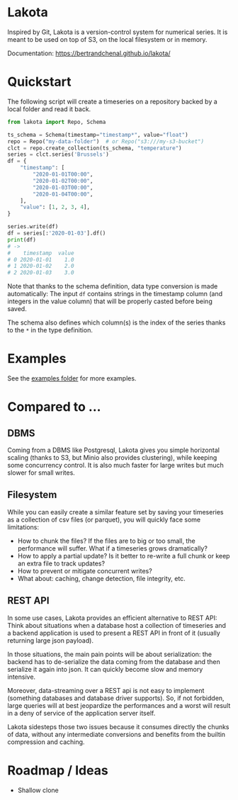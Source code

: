 

# Lakota

Inspired by Git, Lakota is a version-control system for numerical
series. It is meant to be used on top of S3, on the local filesystem
or in memory.

Documentation: https://bertrandchenal.github.io/lakota/

# Quickstart

The following script will create a timeseries on a repository backed
by a local folder and read it back.

``` python
from lakota import Repo, Schema

ts_schema = Schema(timestamp="timestamp*", value="float")
repo = Repo("my-data-folder")  # or Repo("s3:///my-s3-bucket")
clct = repo.create_collection(ts_schema, "temperature")
series = clct.series('Brussels')
df = {
    "timestamp": [
        "2020-01-01T00:00",
        "2020-01-02T00:00",
        "2020-01-03T00:00",
        "2020-01-04T00:00",
    ],
    "value": [1, 2, 3, 4],
}

series.write(df)
df = series[:'2020-01-03'].df()
print(df)
# ->
#    timestamp  value
# 0 2020-01-01    1.0
# 1 2020-01-02    2.0
# 2 2020-01-03    3.0
```

Note that thanks to the schema definition, data type conversion is
made automatically: The input `df` contains strings in the timestamp
column (and integers in the value column) that will be properly casted
before being saved.

The schema also defines which column(s) is the index of the series
thanks to the `*` in the type definition.


# Examples

See the [examples folder](https://github.com/bertrandchenal/lakota/tree/master/examples/)
for more examples.


# Compared to ...

## DBMS

Coming from a DBMS like Postgresql, Lakota gives you simple horizontal
scaling (thanks to S3, but Minio also provides clustering), while
keeping some concurrency control. It is also much faster for large
writes but much slower for small writes.

## Filesystem

While you can easily create a similar feature set by saving your
timeseries as a collection of csv files (or parquet), you will quickly
face some limitations:

- How to chunk the files? If the files are to big or too small, the
  performance will suffer. What if a timeseries grows dramatically?
- How to apply a partial update? Is it better to re-write a full chunk
  or keep an extra file to track updates?
- How to prevent or mitigate concurrent writes?
- What about: caching, change detection, file integrity, etc.


## REST API

In some use cases, Lakota provides an efficient alternative to REST
API: Think about situations when a database host a collection of
timeseries and a backend application is used to present a REST API in
front of it (usually returning large json payload).

In those situations, the main pain points will be about serialization:
the backend has to de-serialize the data coming from the database and
then serialize it again into json. It can quickly become slow and
memory intensive.

Moreover, data-streaming over a REST api is not easy to implement
(something databases and database driver supports). So, if not
forbidden, large queries will at best jeopardize the performances and
a worst will result in a deny of service of the application server
itself.

Lakota sidesteps those two issues because it consumes directly the
chunks of data, without any intermediate conversions and benefits from
the builtin compression and caching.


# Roadmap / Ideas

- Shallow clone

